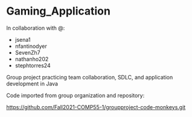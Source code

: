 # Gaming_Application
In collaboration with @:
- jsena1
- nfantinodyer
- SevenZh7
- nathanho202
- stephtorres24

Group project practicing team collaboration, SDLC, and application development in Java

Code imported from group organization and repository:

https://github.com/Fall2021-COMP55-1/groupproject-code-monkeys.git
